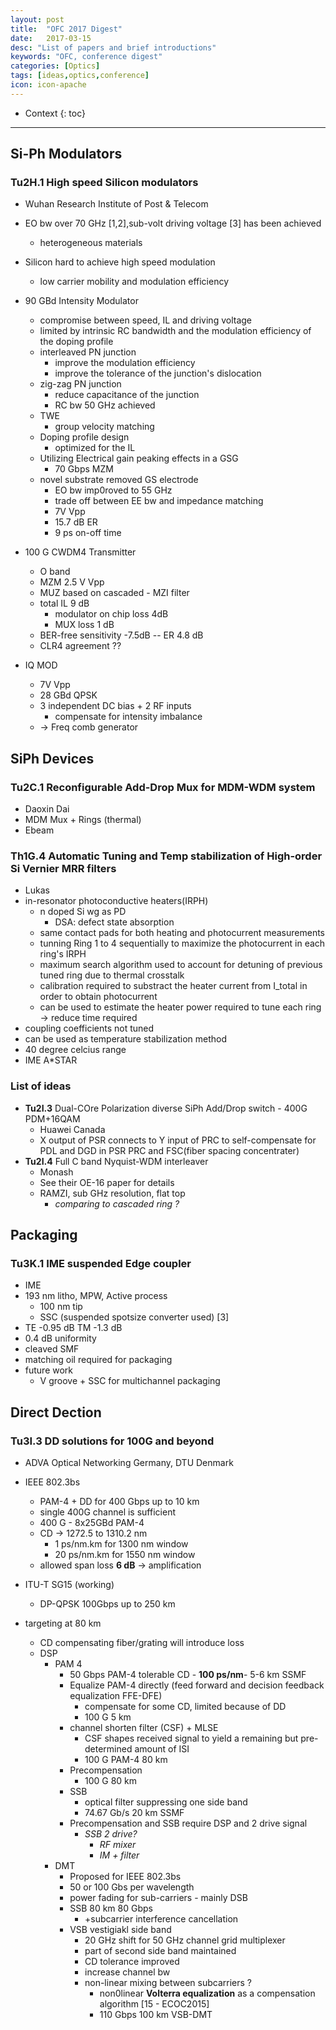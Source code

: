 ```yaml
---
layout: post
title:  "OFC 2017 Digest"
date:   2017-03-15
desc: "List of papers and brief introductions"
keywords: "OFC, conference digest"
categories: [Optics]
tags: [ideas,optics,conference]
icon: icon-apache
---
```


* Context
{: toc}

---

## Si-Ph Modulators
### Tu2H.1 High speed Silicon modulators
- Wuhan Research Institute of Post & Telecom
- EO bw over 70 GHz [1,2],sub-volt driving voltage [3] has been achieved
    - heterogeneous materials
- Silicon hard to achieve high speed modulation
    - low carrier mobility and modulation efficiency   
- 90 GBd Intensity Modulator
    - compromise between speed, IL and driving voltage
    - limited by intrinsic RC bandwidth and the modulation efficiency of the doping profile
    - interleaved PN junction 
        - improve the modulation efficiency 
        - improve the tolerance of the junction's dislocation
    - zig-zag PN junction
        - reduce capacitance of the junction
        - RC bw 50 GHz achieved
    - TWE
        - group velocity matching
    - Doping profile design
        - optimized for the IL
    - Utilizing Electrical gain peaking effects in a GSG
        - 70 Gbps MZM
    - novel substrate removed GS electrode
        - EO bw imp0roved to 55 GHz
        - trade off between EE bw and impedance matching
        - 7V Vpp
        - 15.7 dB ER
        - 9 ps on-off time
    
- 100 G CWDM4 Transmitter
    - O band
    - MZM 2.5 V Vpp
    - MUZ based on cascaded - MZI filter
    - total IL 9 dB
        - modulator on chip loss 4dB
        - MUX loss 1 dB
    - BER-free sensitivity -7.5dB -- ER 4.8 dB
    - CLR4 agreement ??
- IQ MOD 
    - 7V Vpp
    - 28 GBd QPSK 
    - 3 independent DC bias + 2 RF inputs
        - compensate for intensity imbalance
    - -> Freq comb generator

## SiPh Devices

### Tu2C.1 Reconfigurable Add-Drop Mux for MDM-WDM system
- Daoxin Dai
- MDM Mux + Rings (thermal)
- Ebeam

### Th1G.4 Automatic Tuning and Temp stabilization of High-order Si Vernier MRR filters
- Lukas
- in-resonator photoconductive heaters(IRPH)
    - n doped Si wg as PD
        - DSA: defect state absorption
    - same contact pads for both heating and photocurrent measurements
    - tunning Ring 1 to 4 sequentially to maximize the photocurrent in each ring's IRPH
    - maximum search algorithm used to account for detuning of previous tuned ring due to thermal crosstalk
    - calibration required to substract the heater current from I_total in order to obtain photocurrent
    - can be used to estimate the heater power required to tune each ring -> reduce time required
- coupling coefficients not tuned
- can be used as temperature stabilization method
- 40 degree celcius range
- IME A*STAR

### List of ideas
- **Tu2I.3** Dual-COre Polarization diverse SiPh Add/Drop switch - 400G PDM+16QAM
    - Huawei Canada
    - X output of PSR connects to Y input of PRC to self-compensate for PDL and DGD in PSR PRC and FSC(fiber spacing concentrater)
- **Tu2I.4** Full C band Nyquist-WDM interleaver
    - Monash
    - See their OE-16 paper for details
    - RAMZI, sub GHz resolution, flat top
        - _comparing to cascaded ring ?_

## Packaging

### Tu3K.1 IME suspended Edge coupler
- IME
- 193 nm litho, MPW, Active process
    - 100 nm tip
    - SSC (suspended spotsize converter used) [3]
- TE -0.95 dB TM -1.3 dB
- 0.4 dB uniformity
- cleaved SMF 
- matching oil required for packaging
- future work
    - V groove + SSC for multichannel packaging


## Direct Dection

### Tu3I.3 DD solutions for 100G and beyond
- ADVA Optical Networking Germany, DTU Denmark
- IEEE 802.3bs 
    - PAM-4 + DD for 400 Gbps up to 10 km
    - single 400G channel is sufficient
    - 400 G - 8x25GBd PAM-4
    - CD -> 1272.5 to 1310.2 nm
        - 1 ps/nm.km for 1300 nm window
        - 20 ps/nm.km for 1550 nm window
    - allowed span loss **6 dB** -> amplification
    
    
- ITU-T SG15 (working)
    - DP-QPSK 100Gbps up to 250 km
- targeting at 80 km
    - CD compensating fiber/grating will introduce loss
    - DSP
        - PAM 4
            - 50 Gbps PAM-4 tolerable CD - **100 ps/nm**- 5-6 km SSMF
            - Equalize PAM-4 directly (feed forward and decision feedback equalization FFE-DFE) 
                - compensate for some CD, limited because of DD
                - 100 G 5 km
            - channel shorten filter (CSF) + MLSE
                - CSF shapes received signal to yield a remaining but pre-determined amount of ISI
                - 100 G PAM-4 80 km 
            - Precompensation  
                - 100 G 80 km 
            - SSB 
                - optical filter suppressing one side band
                - 74.67 Gb/s 20 km SSMF
            - Precompensation and SSB require DSP and 2 drive signal
                - *SSB 2 drive?* 
                    - *RF mixer*
                    - *IM + filter*
        - DMT
            - Proposed for IEEE 802.3bs 
            - 50 or 100 Gbs per wavelength
            - power fading for sub-carriers - mainly DSB
            - SSB 80 km 80 Gbps
                - +subcarrier interference cancellation
            - VSB vestigiakl side band
                - 20 GHz shift for 50 GHz channel grid multiplexer
                - part of second side band maintained
                - CD tolerance improved
                - increase channel bw
                - non-linear mixing between subcarriers ?
                    - non0linear **Volterra equalization** as a compensation algorithm [15 - ECOC2015] 
                    - 110 Gbps 100 km VSB-DMT


##











<style>
.page-container {max-width: 1000px}
</style>
